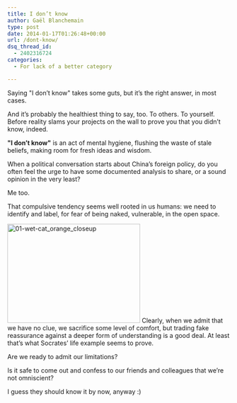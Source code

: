 ```yaml
---
title: I don’t know
author: Gaël Blanchemain
type: post
date: 2014-01-17T01:26:48+00:00
url: /dont-know/
dsq_thread_id:
  - 2402316724
categories:
  - For lack of a better category

---
```

Saying "I don&#8217;t know" takes some guts, but it&#8217;s the right answer, in most cases.

And it&#8217;s probably the healthiest thing to say, too. To others. To yourself. Before reality slams your projects on the wall to prove you that you didn&#8217;t know, indeed.

**"I don&#8217;t know"** is an act of mental hygiene, flushing the waste of stale beliefs, making room for fresh ideas and wisdom.

When a political conversation starts about China&#8217;s foreign policy, do you often feel the urge to have some documented analysis to share, or a sound opinion in the very least?

Me too.

That compulsive tendency seems well rooted in us humans: we need to identify and label, for fear of being naked, vulnerable, in the open space.

<img class="alignleft size-medium wp-image-7243" alt="01-wet-cat_orange_closeup" src="http://www.gr0wing.com/wp-content/uploads/2014/01/01-wet-cat_orange_closeup1-300x224.jpg" width="300" height="224" srcset="https://www.gr0wing.com/wp-content/uploads/2014/01/01-wet-cat_orange_closeup1-300x224.jpg 300w, https://www.gr0wing.com/wp-content/uploads/2014/01/01-wet-cat_orange_closeup1.jpg 550w" sizes="(max-width: 300px) 100vw, 300px" /> Clearly, when we admit that we have no clue, we sacrifice some level of comfort, but trading fake reassurance against a deeper form of understanding is a good deal. At least that&#8217;s what Socrates&#8217; life example seems to prove.

Are we ready to admit our limitations?

Is it safe to come out and confess to our friends and colleagues that we&#8217;re not omniscient?

I guess they should know it by now, anyway :)
